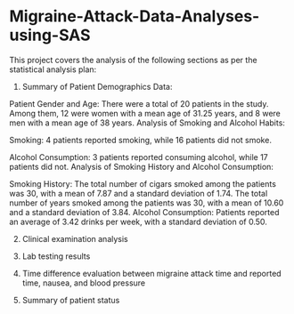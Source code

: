 # Migraine-Attack-Data-Analyses-using-SAS

This project covers the analysis of the following sections as per the statistical analysis plan:

1. Summary of Patient Demographics Data:

Patient Gender and Age:
There were a total of 20 patients in the study.
Among them, 12 were women with a mean age of 31.25 years, and 8 were men with a mean age of 38 years.
Analysis of Smoking and Alcohol Habits:

Smoking:
4 patients reported smoking, while 16 patients did not smoke.

Alcohol Consumption:
3 patients reported consuming alcohol, while 17 patients did not.
Analysis of Smoking History and Alcohol Consumption:

Smoking History:
The total number of cigars smoked among the patients was 30, with a mean of 7.87 and a standard deviation of 1.74.
The total number of years smoked among the patients was 30, with a mean of 10.60 and a standard deviation of 3.84.
Alcohol Consumption:
Patients reported an average of 3.42 drinks per week, with a standard deviation of 0.50.


2. Clinical examination analysis

3. Lab testing results

4. Time difference evaluation between migraine attack time and reported time, nausea, and blood pressure 

5. Summary of patient status
